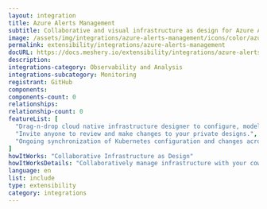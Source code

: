 ```yaml
---
layout: integration
title: Azure Alerts Management
subtitle: Collaborative and visual infrastructure as design for Azure Alerts Management
image: /assets/img/integrations/azure-alerts-management/icons/color/azure-alerts-management-color.svg
permalink: extensibility/integrations/azure-alerts-management
docURL: https://docs.meshery.io/extensibility/integrations/azure-alerts-management
description: 
integrations-category: Observability and Analysis
integrations-subcategory: Monitoring
registrant: GitHub
components: 
components-count: 0
relationships: 
relationship-count: 0
featureList: [
  "Drag-n-drop cloud native infrastructure designer to configure, model, and deploy your workloads.",
  "Invite anyone to review and make changes to your private designs.",
  "Ongoing synchronization of Kubernetes configuration and changes across any number of clusters."
]
howItWorks: "Collaborative Infrastructure as Design"
howItWorksDetails: "Collaboratively manage infrastructure with your coworkers synchronously sharing the same designs."
language: en
list: include
type: extensibility
category: integrations
---
```

